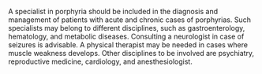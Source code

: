 A specialist in porphyria should be included in the diagnosis and management of patients with acute and chronic cases of porphyrias. Such specialists may belong to different disciplines, such as gastroenterology, hematology, and metabolic diseases. Consulting a neurologist in case of seizures is advisable. A physical therapist may be needed in cases where muscle weakness develops. Other disciplines to be involved are psychiatry, reproductive medicine, cardiology, and anesthesiologist.